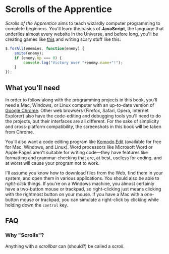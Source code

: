 Scrolls of the Apprentice
=========================

_Scrolls of the Apprentice_ aims to teach wizardly computer programming to complete beginners. You'll learn the basics of **JavaScript**, the language that underlies almost every website in the Universe, and before long, you'll be creating games like [this](demo) and writing scary stuff like this:

```javascript
$.forAll(enemies, function(enemy) {
    smite(enemy);
    if (enemy.hp === 0) {
        console.log("Victory over "+enemy.name+"!");
    }
});
```

What you'll need
----------------

In order to follow along with the programming projects in this book, you'll need a Mac, Windows, or Linux computer with an up-to-date version of [Google Chrome](http://google.com/chrome). Other web browsers (Firefox, Safari, Opera, Internet Explorer) also have the code-editing and debugging tools you'll need to do the projects, but their interfaces are all different. For the sake of simplicity and cross-platform compatibility, the screenshots in this book will be taken from Chrome.

You'll also want a code editing program like [Komodo Edit](fixme) (available for free for Mac, Windows, and Linux). Word processors like Microsoft Word or Apple Pages aren't suitable for writing code&mdash;they have features like formatting and grammar-checking that are, at best, useless for coding, and at worst will cause your program not to work.

I'll assume you know how to download files from the Web, find them in your system, and open them in various applications. You should also be able to _right-click_ things. If you're on a Windows machine, you almost certainly have a two-button mouse or trackpad, so right-clicking just means clicking with the rightmost button on your mouse. If you have a Mac with a one-button mouse or trackpad, you can simulate a right-click by clicking while holding down the `control` key.

FAQ
---

### Why "Scrolls"?

Anything with a _scrollbar_ can (should?) be called a _scroll_.
